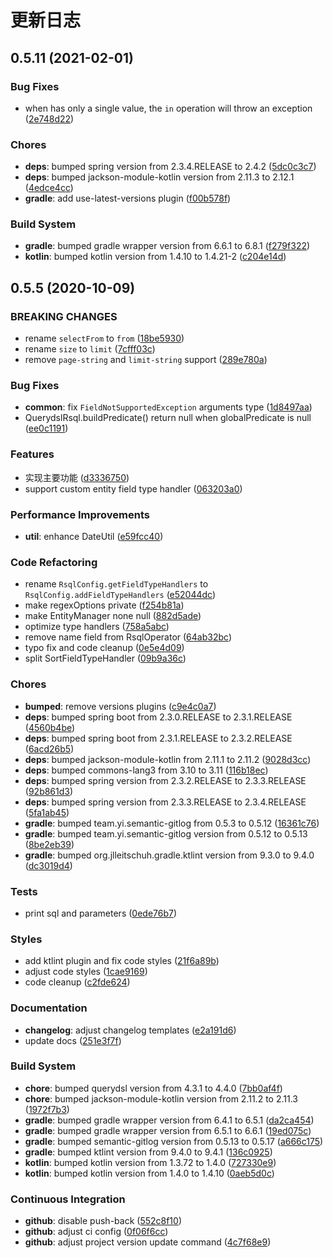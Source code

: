 # 更新日志

## 0.5.11 (2021-02-01)

### Bug Fixes

- when has only a single value, the `in` operation will throw an exception ([2e748d22](https://github.com/ymind/rsql-querydsl/commit/2e748d225c4f42604bd6edf0586deaf688d53ee1))

### Chores

- **deps**: bumped spring version from 2.3.4.RELEASE to 2.4.2 ([5dc0c3c7](https://github.com/ymind/rsql-querydsl/commit/5dc0c3c73aefb250e63c3ced28f33c48ff3bc9a0))
- **deps**: bumped jackson-module-kotlin version from 2.11.3 to 2.12.1 ([4edce4cc](https://github.com/ymind/rsql-querydsl/commit/4edce4cc9eb1af9df1f1b05de63e1b9c74450318))
- **gradle**: add use-latest-versions plugin ([f00b578f](https://github.com/ymind/rsql-querydsl/commit/f00b578fbbf8fa65944a82aab05a991fa80b9057))

### Build System

- **gradle**: bumped gradle wrapper version from 6.6.1 to 6.8.1 ([f279f322](https://github.com/ymind/rsql-querydsl/commit/f279f322ec06daaa4f767fe753d96b4700c401c5))
- **kotlin**: bumped kotlin version from 1.4.10 to 1.4.21-2 ([c204e14d](https://github.com/ymind/rsql-querydsl/commit/c204e14d76c9427fdfcfe2e8f01821e013d08bfa))

## 0.5.5 (2020-10-09)

### BREAKING CHANGES

- rename `selectFrom` to `from` ([18be5930](https://github.com/ymind/rsql-querydsl/commit/18be59302ca8d89b45af18de94ffb31b7cb60454))
- rename `size` to `limit` ([7cfff03c](https://github.com/ymind/rsql-querydsl/commit/7cfff03c544e283ff95fc9f1c0901433d79e2fd7))
- remove `page-string` and `limit-string` support ([289e780a](https://github.com/ymind/rsql-querydsl/commit/289e780a2ed0e24a8c13e9ecda680599703d887a))

### Bug Fixes

- **common**: fix `FieldNotSupportedException` arguments type ([1d8497aa](https://github.com/ymind/rsql-querydsl/commit/1d8497aa71e1a636cf4e4839af1f6557ae85e458))
- QuerydslRsql.buildPredicate() return null when globalPredicate is null ([ee0c1191](https://github.com/ymind/rsql-querydsl/commit/ee0c11913899e95c1140859831a84e354aa5f84a))


### Features

- 实现主要功能 ([d3336750](https://github.com/ymind/rsql-querydsl/commit/d333675068fbd3051b8a6fd06b6e34d8826f73bd))
- support custom entity field type handler ([063203a0](https://github.com/ymind/rsql-querydsl/commit/063203a00d26c694d1e20de24a36e5cddbf49b4e))


### Performance Improvements

- **util**: enhance DateUtil ([e59fcc40](https://github.com/ymind/rsql-querydsl/commit/e59fcc40afe374a7b368fbe8c2f706fd30581016))


### Code Refactoring

- rename `RsqlConfig.getFieldTypeHandlers` to `RsqlConfig.addFieldTypeHandlers` ([e52044dc](https://github.com/ymind/rsql-querydsl/commit/e52044dc7025fc502ebee30787981d88d4300a62))
- make regexOptions private ([f254b81a](https://github.com/ymind/rsql-querydsl/commit/f254b81a1344000f6f49760b5b27507c6d0d54d4))
- make EntityManager none null ([882d5ade](https://github.com/ymind/rsql-querydsl/commit/882d5adeacbb72be7377a959309c124f249c98c6))
- optimize type handlers ([758a5abc](https://github.com/ymind/rsql-querydsl/commit/758a5abcc7bd98d8868a1a5e350dac60f7a78aad))
- remove name field from RsqlOperator ([64ab32bc](https://github.com/ymind/rsql-querydsl/commit/64ab32bcdbbd5723387b0662dcb5c04d53066c08))
- typo fix and code cleanup ([0e5e4d09](https://github.com/ymind/rsql-querydsl/commit/0e5e4d092eab0de781ded2aefc32e9171676a081))
- split SortFieldTypeHandler ([09b9a36c](https://github.com/ymind/rsql-querydsl/commit/09b9a36c1e4d339ad06a769d487b42e2c039913e))


### Chores

- **bumped**: remove versions plugins ([c9e4c0a7](https://github.com/ymind/rsql-querydsl/commit/c9e4c0a70a6971ae445f7a70bfaff8df4755f029))
- **deps**: bumped spring boot from 2.3.0.RELEASE to 2.3.1.RELEASE ([4560b4be](https://github.com/ymind/rsql-querydsl/commit/4560b4be13fbb1eb221ba06e4b721c977ddaf399))
- **deps**: bumped spring boot from 2.3.1.RELEASE to 2.3.2.RELEASE ([6acd26b5](https://github.com/ymind/rsql-querydsl/commit/6acd26b59dc7010e26a5a040be0e325854586782))
- **deps**: bumped jackson-module-kotlin from 2.11.1 to 2.11.2 ([9028d3cc](https://github.com/ymind/rsql-querydsl/commit/9028d3cc13e9dea97fc5e9d76b553f1c16f51bcf))
- **deps**: bumped commons-lang3 from 3.10 to 3.11 ([116b18ec](https://github.com/ymind/rsql-querydsl/commit/116b18ec1f3ef310d18f494b688726f9a01fac92))
- **deps**: bumped spring version from 2.3.2.RELEASE to 2.3.3.RELEASE ([92b861d3](https://github.com/ymind/rsql-querydsl/commit/92b861d3f6408da16ce4dd5c7ad17ef36799bfe0))
- **deps**: bumped spring version from 2.3.3.RELEASE to 2.3.4.RELEASE ([5fa1ab45](https://github.com/ymind/rsql-querydsl/commit/5fa1ab455a4041a58ee696ce2ea1a3f325b4a9ee))
- **gradle**: bumped team.yi.semantic-gitlog from 0.5.3 to 0.5.12 ([16361c76](https://github.com/ymind/rsql-querydsl/commit/16361c76a1f47b4a6c0bbe39eaf7163a2e02387b))
- **gradle**: bumped team.yi.semantic-gitlog version from 0.5.12 to 0.5.13 ([8be2eb39](https://github.com/ymind/rsql-querydsl/commit/8be2eb394c726a643847a30c8534a8ea64a4fa54))
- **gradle**: bumped org.jlleitschuh.gradle.ktlint version from 9.3.0 to 9.4.0 ([dc3019d4](https://github.com/ymind/rsql-querydsl/commit/dc3019d4f07c5fc8ef6ac948d80ca8caad355fd1))


### Tests

- print sql and parameters ([0ede76b7](https://github.com/ymind/rsql-querydsl/commit/0ede76b797b702be338c2bdee41e6f0eeddf2226))


### Styles

- add ktlint plugin and fix code styles ([21f6a89b](https://github.com/ymind/rsql-querydsl/commit/21f6a89bd7f557217c0da854b4f7b6c37ef9058f))
- adjust code styles ([1cae9169](https://github.com/ymind/rsql-querydsl/commit/1cae9169dfec2cba57c46d795572d952954e2cdf))
- code cleanup ([c2fde624](https://github.com/ymind/rsql-querydsl/commit/c2fde624c007ebcec7e428dec27cd467597070a3))


### Documentation

- **changelog**: adjust changelog templates ([e2a191d6](https://github.com/ymind/rsql-querydsl/commit/e2a191d66ae8a183f9eb193a98d0f0afcb92eb44))
- update docs ([251e3f7f](https://github.com/ymind/rsql-querydsl/commit/251e3f7fd4680ffd86885ad7117873af25c06d6c))


### Build System

- **chore**: bumped querydsl version from 4.3.1 to 4.4.0 ([7bb0af4f](https://github.com/ymind/rsql-querydsl/commit/7bb0af4fca5c10322d86510daa2fa55a87fd84b8))
- **chore**: bumped jackson-module-kotlin version from 2.11.2 to 2.11.3 ([1972f7b3](https://github.com/ymind/rsql-querydsl/commit/1972f7b3b071867ff8eb24a9029fb704ed509a20))
- **gradle**: bumped gradle wrapper version from 6.4.1 to 6.5.1 ([da2ca454](https://github.com/ymind/rsql-querydsl/commit/da2ca45418337e1329e8c6e5a6c4b82856eba68a))
- **gradle**: bumped gradle wrapper version from 6.5.1 to 6.6.1 ([19ed075c](https://github.com/ymind/rsql-querydsl/commit/19ed075c519e9ce957892ddde5ebc690b8bec3f5))
- **gradle**: bumped semantic-gitlog version from 0.5.13 to 0.5.17 ([a666c175](https://github.com/ymind/rsql-querydsl/commit/a666c175d2eb26151e5fdc6d3011ec9788ba241c))
- **gradle**: bumped ktlint version from 9.4.0 to 9.4.1 ([136c0925](https://github.com/ymind/rsql-querydsl/commit/136c092548a2a6def6304de741f28937d043c9e2))
- **kotlin**: bumped kotlin version from 1.3.72 to 1.4.0 ([727330e9](https://github.com/ymind/rsql-querydsl/commit/727330e9964bf1efb96f35219ef6012246997f91))
- **kotlin**: bumped kotlin version from 1.4.0 to 1.4.10 ([0aeb5d0c](https://github.com/ymind/rsql-querydsl/commit/0aeb5d0c970ba9b3924d8467904bcb897d5a5877))


### Continuous Integration

- **github**: disable push-back ([552c8f10](https://github.com/ymind/rsql-querydsl/commit/552c8f10cd58c4e3a00e3f30be3ea2d29ac4de4b))
- **github**: adjust ci config ([0f06f6cc](https://github.com/ymind/rsql-querydsl/commit/0f06f6cc56b273b0d07ae89510f4f175e85a2582))
- **github**: adjust project version update command ([4c7f68e9](https://github.com/ymind/rsql-querydsl/commit/4c7f68e97fcded9d17ccb732f556a29309f66b56))

